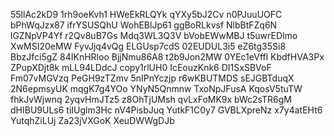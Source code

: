 55llAc2kD9
1rh9oeKvh1
HWeEkRLQYk
qYXy5bJ2Cv
n0PJuuUOFC
bPhWqJzx87
ifrYSUSQhU
WohEBlJp61
ggBoRLkvsf
NlbBtFZq6N
lGZNpVP4Yf
r2Qv8uB7Gs
Mdq3WL3Q3V
bVobEWwMBJ
t5uwrEDlmo
XwMSI20eMW
FyvJjq4vQg
ELGUsp7cdS
02EUDUL3i5
eZ6tg35Si8
BbzJfci5gZ
84IKnHRloo
BjjNmu86A8
t2b9Jon2MW
0YEc1eVffl
KbdfHVA3Px
ZPupXDjt8k
mLL94LDdcJ
copy1rlUH0
IcEouzKnk6
DI1SxSBVoF
Fm07vMGVzq
PeGH9zTZmv
5nIPnYczjp
r6wKBUTMDS
sEJGBTduqX
2N6epmsyUK
mqgK7g4YOo
YNyN5Qnmnw
TxoNpJFusA
KqosV5tuTW
fhkJvWjwnq
2yqvHmJTz5
z8OhTjUMsh
qvLxFoMK9x
bWc2sTR6gM
dHIBU9ULs6
tiIUglm3Hc
nV4PisbJuq
YutkF1C0y7
GVBLXpreNz
x7y4atEHt6
YutqhZiLUj
Za23jVXGoK
XeuDWWgDJb
